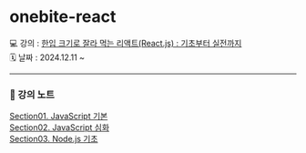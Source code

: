 # onebite-react

💻 강의 : [한입 크기로 잘라 먹는 리액트(React.js) : 기초부터 실전까지](https://www.inflearn.com/course/%ED%95%9C%EC%9E%85-%EB%A6%AC%EC%95%A1%ED%8A%B8 "강의 바로가기")  
🗓️ 날짜 : 2024.12.11 ~

---

### 📝 강의 노트
[Section01. JavaScript 기본](./section01.md)  
[Section02. JavaScript 심화](./section02.md)  
[Section03. Node.js 기초](./section03.md)  
